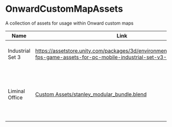 # OnwardCustomMapAssets
 A collection of assets for usage within Onward custom maps

| Name | Link | Description | Contributor | Added | Tags |
| --- | --- | --- | --- | --- | --- |
| Industrial Set 3 | https://assetstore.unity.com/packages/3d/environments/industrial/rpg-fps-game-assets-for-pc-mobile-industrial-set-v3-0-101429 | Collection of industrial assets and buildings | Kitsuneko111 | 2025-01-27 | Cargo, Industrial, Crates, Hangars |
| Liminal Office | [Custom Assets/stanley_modular_bundle.blend](Custom%20Assets/stanley_modular_bundle.blend) | Collection of modular rooms in a stanley parable style (kinda just an example) | Kitsuneko111 | 2025-01-27 | Office, Liminal |